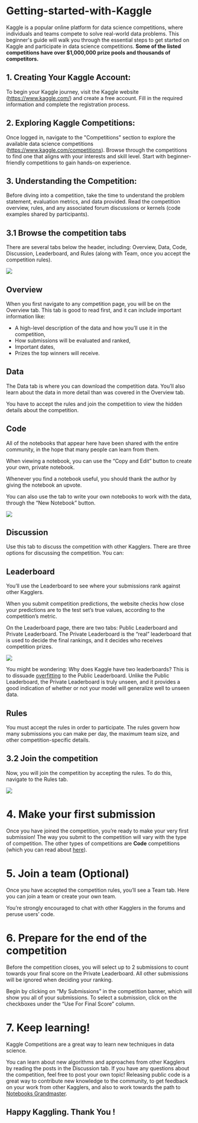 # Getting-started-with-Kaggle
Kaggle is a popular online platform for data science competitions, where individuals and teams compete to solve real-world data problems. This beginner's guide will walk you through the essential steps to get started on Kaggle and participate in data science competitions. **Some of the listed competitions have over $1,000,000 prize pools and thousands of competitors.**

## 1. Creating Your Kaggle Account:
To begin your Kaggle journey, visit the Kaggle website (https://www.kaggle.com/) and create a free account. Fill in the required information and complete the registration process.

## 2. Exploring Kaggle Competitions:
Once logged in, navigate to the "Competitions" section to explore the available data science competitions (https://www.kaggle.com/competitions). Browse through the competitions to find one that aligns with your interests and skill level. Start with beginner-friendly competitions to gain hands-on experience.

## 3. Understanding the Competition:
Before diving into a competition, take the time to understand the problem statement, evaluation metrics, and data provided. Read the competition overview, rules, and any associated forum discussions or kernels (code examples shared by participants).

## 3.1 Browse the competition tabs   

There are several tabs below the header, including: Overview, Data, Code, Discussion, Leaderboard, and Rules (along with Team, once you accept the competition rules).  

![](https://i.imgur.com/hguZ5w7.png)

## Overview
When you first navigate to any competition page, you will be on the Overview tab.  This tab is good to read first, and it can include important information like:
- A high-level description of the data and how you’ll use it in the competition,
- How submissions will be evaluated and ranked, 
- Important dates,
- Prizes the top winners will receive.

## Data
The Data tab is where you can download the competition data. You’ll also learn about the data in more detail than was covered in the Overview tab.

You have to accept the rules and join the competition to view the hidden details about the competition.

## Code
All of the notebooks that appear here have been shared with the entire community, in the hope that many people can learn from them.

When viewing a notebook, you can use the “Copy and Edit” button to create your own, private notebook.

Whenever you find a notebook useful, you should thank the author by giving the notebook an upvote.

You can also use the tab to write your own notebooks to work with the data, through the “New Notebook” button.

![](https://i.imgur.com/CD8DRYq.png)

## Discussion
Use this tab to discuss the competition with other Kagglers.  There are three options for discussing the competition. You can:

## Leaderboard
You’ll use the Leaderboard to see where your submissions rank against other Kagglers.  

When you submit competition predictions, the website checks how close your predictions are to the test set’s true values, according to the competition’s metric.

On the Leaderboard page, there are two tabs: Public Leaderboard and Private Leaderboard.  The Private Leaderboard is the “real” leaderboard that is used to decide the final rankings, and it decides who receives competition prizes.

![](https://i.imgur.com/eRxlQtD.png)

You might be wondering: Why does Kaggle have two leaderboards?  This is to dissuade [overfitting](https://www.kaggle.com/dansbecker/underfitting-and-overfitting) to the Public Leaderboard.   Unlike the Public Leaderboard, the Private Leaderboard is truly unseen, and it provides a good indication of whether or not your model will generalize well to unseen data.

## Rules
You must accept the rules in order to participate.  The rules govern how many submissions you can make per day, the maximum team size, and other competition-specific details.

## 3.2 Join the competition

Now, you will join the competition by accepting the rules.  To do this, navigate to the Rules tab.  

![](https://i.imgur.com/8DQjFuN.png)

# 4. Make your first submission
Once you have joined the competition, you’re ready to make your very first submission! 
The way you submit to the competition will vary with the type of competition. The other types of competitions are **Code** competitions (which you can read about [here](https://www.kaggle.com/docs/competitions#notebooks-only-competitions)).

# 5. Join a team (Optional)
Once you have accepted the competition rules, you’ll see a Team tab. Here you can join a team or create your own team.

You’re strongly encouraged to chat with other Kagglers in the forums and peruse users’ code.

# 6. Prepare for the end of the competition

Before the competition closes, you will select up to 2 submissions to count towards your final score on the Private Leaderboard.  All other submissions will be ignored when deciding your ranking.

Begin by clicking on “My Submissions” in the competition banner, which will show you all of your submissions.  To select a submission, click on the checkboxes under the “Use For Final Score” column.

# 7. Keep learning!

Kaggle Competitions are a great way to learn new techniques in data science.  

You can learn about new algorithms and approaches from other Kagglers by reading the posts in the Discussion tab.  If you have any questions about the competition, feel free to post your own topic! Releasing public code is a great way to contribute new knowledge to the community, to get feedback on your work from other Kagglers, and also to work towards the path to [Notebooks Grandmaster](https://www.kaggle.com/progression).
## Happy Kaggling. Thank You !
